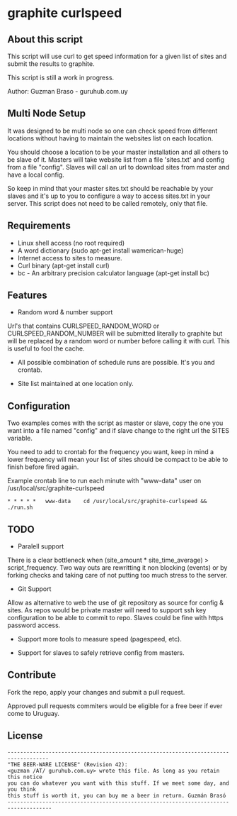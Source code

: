 graphite curlspeed
==================

About this script
------------------

This script will use curl to get speed information for a given list of
sites and submit the results to graphite.

This script is still a work in progress.

Author: Guzman Braso - guruhub.com.uy

Multi Node Setup
----------------

It was designed to be multi node so one can check speed from different
locations without having to maintain the websites list on each location.

You should choose a location to be your master installation and all others
to be slave of it. Masters will take website list from a file 'sites.txt'
and config from a file "config". Slaves will call an url to download sites
from master and have a local config.

So keep in mind that your master sites.txt should be reachable by your slaves 
and it's up to you to configure a way to access sites.txt in your server. 
This script does not need to be called remotely, only that file.

Requirements
------------
* Linux shell access (no root required)
* A word dictionary (sudo apt-get install wamerican-huge)
* Internet access to sites to measure.
* Curl binary (apt-get install curl)
* bc - An arbitrary precision calculator language (apt-get install bc)


Features
--------

* Random word & number support

Url's that contains CURLSPEED_RANDOM_WORD or CURLSPEED_RANDOM_NUMBER will
be submitted literally to graphite but will be replaced by a random word
or number before calling it with curl. This is useful to fool the cache.

* All possible combination of schedule runs are possible. It's you and crontab.

* Site list maintained at one location only.

Configuration
-------------

Two examples comes with the script as master or slave, copy the one
you want into a file named "config" and if slave change to the right
url the SITES variable. 

You need to add to crontab for the frequency you want, keep in mind a lower frequency
will mean your list of sites should be compact to be able to finish before fired again.

Example crontab line to run each minute with "www-data" user on /usr/local/src/graphite-curlspeed
```
* *	* * *	www-data	cd /usr/local/src/graphite-curlspeed && ./run.sh
```
 
TODO
----

* Paralell support

There is a clear bottleneck when (site_amount * site_time_average) > script_frequency.
Two way outs are rewritting it non blocking (events) or by forking checks and taking
care of not putting too much stress to the server.

* Git Support

Allow as alternative to web the use of git repository as source for config & sites.
As repos would be private master will need to support ssh key configuration to be able
to commit to repo. Slaves could be fine with https password access.

* Support more tools to measure speed (pagespeed, etc).

* Support for slaves to safely retrieve config from masters.

Contribute
----------

Fork the repo, apply your changes and submit a pull request. 

Approved pull requests commiters would be eligible for a free beer if ever come
to Uruguay.

License
-------

```
-----------------------------------------------------------------------------------
"THE BEER-WARE LICENSE" (Revision 42):
<guzman /AT/ guruhub.com.uy> wrote this file. As long as you retain this notice 
you can do whatever you want with this stuff. If we meet some day, and you think 
this stuff is worth it, you can buy me a beer in return. Guzmán Brasó
------------------------------------------------------------------------------------
```
